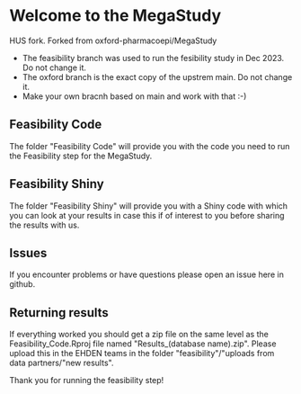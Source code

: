 # Welcome to the MegaStudy

HUS fork. Forked from oxford-pharmacoepi/MegaStudy

- The feasibility branch was used to run the fesibility study in Dec 2023. Do not change it.
- The oxford branch is the exact copy of the upstrem main. Do not change it.
- Make your own bracnh based on main and work with that :-)

## Feasibility Code

The folder "Feasibility Code" will provide you with the code you need to run the Feasibility step for the MegaStudy.


## Feasibility Shiny

The folder "Feasibility Shiny" will provide you with a Shiny code with which you can look at your results in case this if of interest to you before sharing the results with us.

## Issues

If you encounter problems or have questions please open an issue here in github.

## Returning results

If everything worked you should get a zip file on the same level as the Feasibility_Code.Rproj file named "Results_(database name).zip".
Please upload this in the EHDEN teams in the folder "feasibility"/"uploads from data partners/"new results".

Thank you for running the feasibility step!
